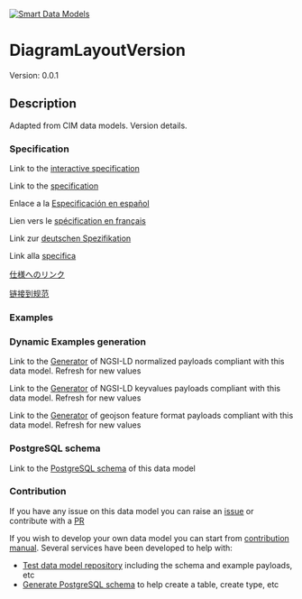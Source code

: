 [![Smart Data Models](https://smartdatamodels.org/wp-content/uploads/2022/01/SmartDataModels_logo.png "Logo")](https://smartdatamodels.org)
# DiagramLayoutVersion
Version: 0.0.1

## Description 

Adapted from CIM data models. Version details.
### Specification

Link to the [interactive specification](https://swagger.lab.fiware.org/?url=https://smart-data-models.github.io/dataModel.EnergyCIM/DiagramLayoutVersion/swagger.yaml)

Link to the [specification](https://github.com/smart-data-models/dataModel.EnergyCIM/blob/master/DiagramLayoutVersion/doc/spec.md)

Enlace a la [Especificación en español](https://github.com/smart-data-models/dataModel.EnergyCIM/blob/master/DiagramLayoutVersion/doc/spec_ES.md)

Lien vers le [spécification en français](https://github.com/smart-data-models/dataModel.EnergyCIM/blob/master/DiagramLayoutVersion/doc/spec_FR.md)

Link zur [deutschen Spezifikation](https://github.com/smart-data-models/dataModel.EnergyCIM/blob/master/DiagramLayoutVersion/doc/spec_DE.md)

Link alla [specifica](https://github.com/smart-data-models/dataModel.EnergyCIM/blob/master/DiagramLayoutVersion/doc/spec_IT.md)

[仕様へのリンク](https://github.com/smart-data-models/dataModel.EnergyCIM/blob/master/DiagramLayoutVersion/doc/spec_JA.md)

[链接到规范](https://github.com/smart-data-models/dataModel.EnergyCIM/blob/master/DiagramLayoutVersion/doc/spec_ZH.md)
### Examples
### Dynamic Examples generation

Link to the [Generator](https://smartdatamodels.org/extra/ngsi-ld_generator.php?schemaUrl=https://raw.githubusercontent.com/smart-data-models/dataModel.EnergyCIM/master/DiagramLayoutVersion/schema.json&email=info@smartdatamodels.org) of NGSI-LD normalized payloads compliant with this data model. Refresh for new values

Link to the [Generator](https://smartdatamodels.org/extra/ngsi-ld_generator_keyvalues.php?schemaUrl=https://raw.githubusercontent.com/smart-data-models/dataModel.EnergyCIM/master/DiagramLayoutVersion/schema.json&email=info@smartdatamodels.org) of NGSI-LD keyvalues payloads compliant with this data model. Refresh for new values

Link to the [Generator](https://smartdatamodels.org/extra/geojson_features_generator.php?schemaUrl=https://raw.githubusercontent.com/smart-data-models/dataModel.EnergyCIM/master/DiagramLayoutVersion/schema.json&email=info@smartdatamodels.org) of geojson feature format payloads compliant with this data model. Refresh for new values
### PostgreSQL schema

Link to the [PostgreSQL schema](https://github.com/smart-data-models/dataModel.EnergyCIM/blob/master/DiagramLayoutVersion/schema.sql) of this data model
### Contribution

 If you have any issue on this data model you can raise an [issue](https://github.com/smart-data-models/dataModel.EnergyCIM/issues)  or contribute with a [PR](https://github.com/smart-data-models/dataModel.EnergyCIM/pulls)

 If you wish to develop your own data model you can start from [contribution manual](https://bit.ly/contribution_manual). Several services have been developed to help with: 
 - [Test data model repository](https://smartdatamodels.org/index.php/data-models-contribution-api/) including the schema and example payloads, etc
 - [Generate PostgreSQL schema](https://smartdatamodels.org/index.php/sql-service/) to help create a table, create type, etc